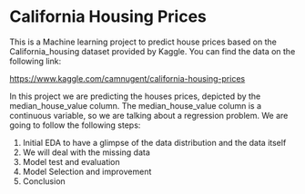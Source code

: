 # California Housing Prices

This is a Machine learning project to predict house prices based on the California_housing dataset provided by Kaggle.
You can find the data on the following link:

https://www.kaggle.com/camnugent/california-housing-prices

In this project we are predicting the houses prices, depicted by the median_house_value column.
The median_house_value column is a continuous variable, so we are talking about a regression problem. We are going to follow the following steps:

1. Initial EDA to have a glimpse of the data distribution and the data itself
2. We will deal with the missing data
3. Model test and evaluation
4. Model Selection and improvement
5. Conclusion
